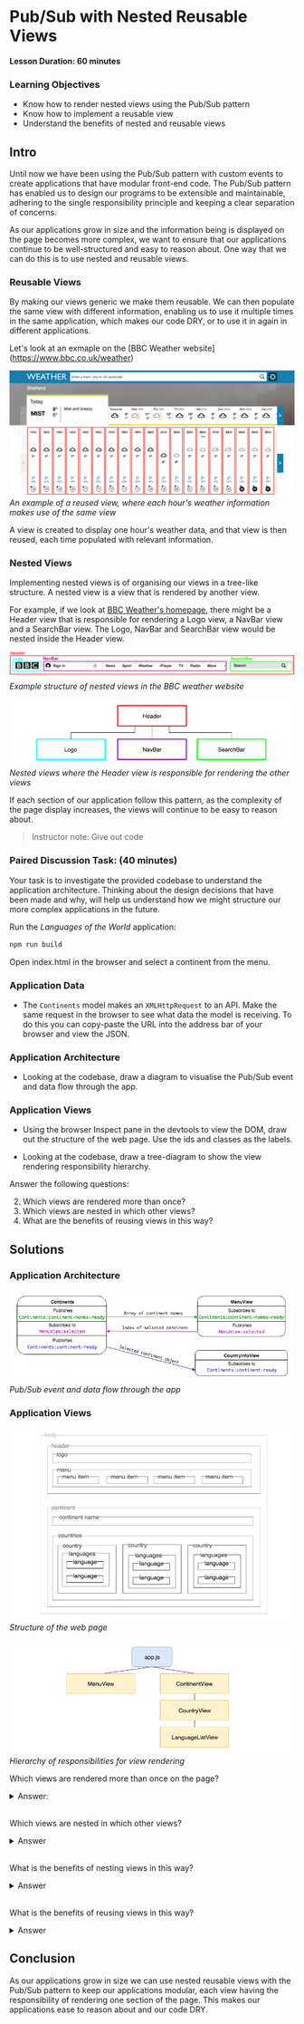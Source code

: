 # Pub/Sub with Nested Reusable Views

**Lesson Duration: 60 minutes**

### Learning Objectives
- Know how to render nested views using the Pub/Sub pattern
- Know how to implement a reusable view
- Understand the benefits of nested and reusable views

## Intro

Until now we have been using the Pub/Sub pattern with custom events to create applications that have modular front-end code. The Pub/Sub pattern has enabled us to design our programs to be extensible and maintainable, adhering to the single responsibility principle and keeping a clear separation of concerns.

As our applications grow in size and the information being is displayed on the page becomes more complex, we want to ensure that our applications continue to be well-structured and easy to reason about. One way that we can do this is to use nested and reusable views.  

### Reusable Views

By making our views generic we make them reusable. We can then populate the same view with different information, enabling us to use it multiple times in the same application, which makes our code DRY, or to use it in again in different applications.

Let's look at an exmaple on the [BBC Weather website] (https://www.bbc.co.uk/weather)

![An example of a reused view, where each hour's weather information makes use of the same view](images/reusable_views_weather.png)
*An example of a reused view, where each hour's weather information makes use of the same view*

A view is created to display one hour's weather data, and that view is then reused, each time populated with relevant information.

### Nested Views

Implementing nested views is of organising our views in a tree-like structure. A nested view is a view that is rendered by another view.

For example, if we look at [BBC Weather's homepage](https://www.bbc.co.uk/weather), there might be a Header view that is responsible for rendering a Logo view, a NavBar view and a SearchBar view. The Logo, NavBar and SearchBar view would be nested inside the Header view.

![Example structure of nested views in the BBC weather website](images/nested_views.png)
*Example structure of nested views in the BBC weather website*

![Nested views showing the rendering responsibilities](images/view_render_responsibilties_weather.png)
*Nested views where the Header view is responsible for rendering the other views*

If each section of our application follow this pattern, as the complexity of the page display increases, the views will continue to be easy to reason about.

> Instructor note: Give out code

### Paired Discussion Task: (40 minutes)

Your task is to investigate the provided codebase to understand the application architecture. Thinking about the design decisions that have been made and why, will help us understand how we might structure our more complex applications in the future.

Run the _Languages of the World_ application:

```bash
npm run build
```
Open index.html in the browser and select a continent from the menu.

### Application Data

- The `Continents` model makes an `XMLHttpRequest` to an API. Make the same request in the browser to see what data the model is receiving. To do this you can copy-paste the URL into the address bar of your browser and view the JSON.

### Application Architecture

- Looking at the codebase, draw a diagram to visualise the Pub/Sub event and data flow through the app.

### Application Views

- Using the browser Inspect pane in the devtools to view the DOM, draw out the structure of the web page. Use the ids and classes as the labels.

- Looking at the codebase, draw a tree-diagram to show the view rendering responsibility hierarchy.

Answer the following questions:

2. Which views are rendered more than once?
3. Which views are nested in which other views?
4. What are the benefits of reusing views in this way?

## Solutions

### Application Architecture

![Event and data flow](images/languages_of_the_world_data_flow_diagram.png)
*Pub/Sub event and data flow through the app*

### Application Views

![Structure of the web page](images/languages_of_the_world_page_structure.png)
*Structure of the web page*

![Event and data flow](images/view_render_responsibilities.png)
*Hierarchy of responsibilities for view rendering*

Which views are rendered more than once on the page?
<details>
<summary>Answer:</summary>

`CountryView` and `LanguageListView`

</details>
<br>


Which views are nested in which other views?
<details>
<summary>Answer</summary>

- The `CountryView`s are nested in `ContinentView`, displaying all the countries of the selected continent.
- One `LanguageListView` is nested inside each `CountryView` to display the country's languages.

</details>
<br>

What is the benefits of nesting views in this way?
<details>
<summary>Answer</summary>

By nesting views we can maintain modularity in our front-end code, where each view is responsible for rendering one section of the page. The tree-like structure that it produces is easy to reason about.

</details>
<br>

What is the benefits of reusing views in this way?
<details>
<summary>Answer</summary>

By creating generic views that can be populated for each item keeps the code DRY and maintainable.

</details>

## Conclusion

As our applications grow in size we can use nested reusable views with the Pub/Sub pattern to keep our applications modular, each view having the responsibility of rendering one section of the page. This makes our applications ease to reason about and our code DRY.
